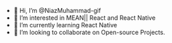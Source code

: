 - 👋 Hi, I’m @NiazMuhammad-gif
- 👀 I’m interested in MEAN|| React and React Native
- 🌱 I’m currently learning React Native
- 💞️ I’m looking to collaborate on Open-source Projects.


        
<!---

--->

